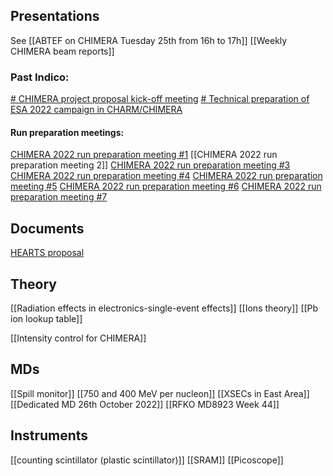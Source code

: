 
## Presentations
See [[ABTEF on CHIMERA Tuesday 25th from 16h to 17h]]
[[Weekly CHIMERA beam reports]]

### Past Indico:
[# CHIMERA project proposal kick-off meeting](https://indico.cern.ch/event/1032120/) 
[# Technical preparation of ESA 2022 campaign in CHARM/CHIMERA](https://indico.cern.ch/event/1200518/)

#### Run preparation meetings:

[CHIMERA 2022 run preparation meeting #1](https://indico.cern.ch/event/1193614/)
[[CHIMERA 2022 run preparation meeting 2]]
[CHIMERA 2022 run preparation meeting #3](https://indico.cern.ch/event/1199838/)
[CHIMERA 2022 run preparation meeting #4]([https://indico.cern.ch/event/1211404/](https://indico.cern.ch/event/1211404/))
[CHIMERA 2022 run preparation meeting #5](https://indico.cern.ch/event/1212178/)
[CHIMERA 2022 run preparation meeting #6](https://indico.cern.ch/event/1215588/)
[CHIMERA 2022 run preparation meeting #7](https://indico.cern.ch/event/1217487/)


## Documents

[HEARTS proposal](https://edms.cern.ch/ui/file/2755988/1/Proposal-SEP-210814619.pdf)


## Theory

[[Radiation effects in electronics-single-event effects]]
[[Ions theory]]
[[Pb ion lookup table]]

[[Intensity control for CHIMERA]]

## MDs

[[Spill monitor]]
[[750 and 400 MeV per nucleon]]
[[XSECs in East Area]]
[[Dedicated MD 26th October 2022]]
[[RFKO MD8923 Week 44]]

## Instruments

[[counting scintillator (plastic scintillator)]]
[[SRAM]]
[[Picoscope]]
